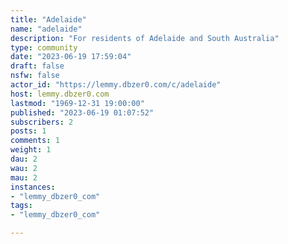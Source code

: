 ```yaml
---
title: "Adelaide" 
name: "adelaide"
description: "For residents of Adelaide and South Australia"
type: community
date: "2023-06-19 17:59:04"
draft: false
nsfw: false
actor_id: "https://lemmy.dbzer0.com/c/adelaide"
host: lemmy.dbzer0.com
lastmod: "1969-12-31 19:00:00"
published: "2023-06-19 01:07:52"
subscribers: 2
posts: 1
comments: 1
weight: 1
dau: 2
wau: 2
mau: 2
instances:
- "lemmy_dbzer0_com"
tags: 
- "lemmy_dbzer0_com"

---
```

